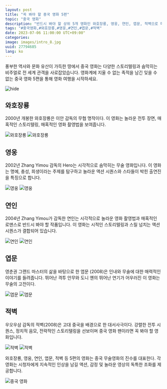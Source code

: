 ```yaml
---
layout: post
title: "꼭 봐야 할 중국 영화 5편"
topic: "중국 영화"
description: "반드시 봐야 할 상위 5개 영화인 와호장룡, 영웅, 연인, 엽문, 적벽으로 매혹적인 중국 영화의 세계를 발견하세요."
tags: "#중국영화,#와호장룡,#영웅,#연인,#엽문,#적벽"
date: 2023-07-06 11:00:00 UTC+09:00"
categories: 
image: images/intro_8.jpg
uuid: 27794685
lang: ko
---
```


풍부한 역사와 문화 유산이 가득한 땅에서 중국 영화는 다양한 스토리텔링과 숨막히는 비주얼로 전 세계 관객을 사로잡았습니다. 영화계에 지울 수 없는 족적을 남긴 잊을 수 없는 중국 영화 5편을 통해 영화 여행을 시작하세요.

![hide](images/intro_8.jpg)


## 와호장룡
2000년 개봉한 와호장룡은 이안 감독의 무협 명작이다. 이 영화는 놀라운 전투 장면, 매혹적인 스토리텔링, 매혹적인 영화 촬영법을 보여줍니다.

![와호장룡](images/main1_5.jpg)
![와호장룡](images/main1_4.jpg)


## 영웅
2002년 Zhang Yimou 감독의 Hero는 시각적으로 숨막히는 무술 영화입니다. 이 영화는 명예, 충성, 희생이라는 주제를 탐구하고 놀라운 액션 시퀀스와 스타들이 박힌 출연진을 특징으로 합니다.

![영웅](images/main2_5.jpg)
![영웅](images/main2_4.jpg)


## 연인
2004년 Zhang Yimou가 감독한 연인는 시각적으로 놀라운 영화 촬영법과 매혹적인 로맨스로 반드시 봐야 할 작품입니다. 이 영화는 시적인 스토리텔링과 스릴 넘치는 액션 시퀀스가 ​​결합되어 있습니다.

![연인](images/main3_8.jpg)
![연인](images/main3_7.jpg)


## 엽문
영춘권 그랜드 마스터의 삶을 바탕으로 한 엽문 (2008)은 인내와 무술에 대한 매력적인 이야기를 들려줍니다. 뛰어난 격투 안무와 도니 옌의 뛰어난 연기가 어우러진 이 영화는 무술의 고전이다.

![엽문](images/main4_7.jpg)
![엽문](images/main4_6.jpeg)


## 적벽
우오우삼 감독의 적벽(2008)은 고대 중국을 배경으로 한 대서사극이다. 강렬한 전투 시퀀스, 정치적 음모, 전략적인 스토리텔링을 선보이며 중국 영화 팬이라면 꼭 봐야 할 영화입니다.

![적벽](images/main5_6.jpg)
![적벽](images/main5_5.jpg)




와호장룡, 영웅, 연인, 엽문, 적벽 등 5편의 영화는 중국 무술영화의 진수를 대표한다. 각 영화는 시청자에게 지속적인 인상을 남길 액션, 감정 및 놀라운 영상의 독특한 조화를 제공합니다.

![중국 영화](images/intro_7.jpg)
